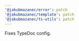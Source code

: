 ```yaml
---
'@jakubmazanec/error': patch
'@jakubmazanec/template': patch
'@jakubmazanec/ts-utils': patch
---
```


Fixes TypeDoc config.
